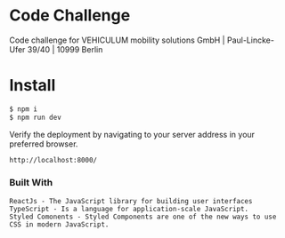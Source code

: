 # Code Challenge

Code challenge for VEHICULUM mobility solutions GmbH | Paul-Lincke-Ufer 39/40 | 10999 Berlin

# Install

```sh
$ npm i 
$ npm run dev
```
Verify the deployment by navigating to your server address in your preferred browser.

```sh
http://localhost:8000/
```
### Built With

    ReactJs - The JavaScript library for building user interfaces
    TypeScript - Is a language for application-scale JavaScript.
    Styled Comonents - Styled Components are one of the new ways to use CSS in modern JavaScript.

